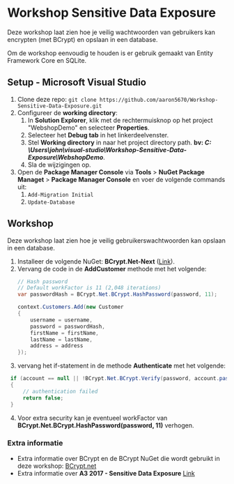﻿# Workshop Sensitive Data Exposure

Deze workshop laat zien hoe je veilig wachtwoorden van gebruikers kan encrypten (met BCrypt) en opslaan in een database.

Om de workshop eenvoudig te houden is er gebruik gemaakt van Entity Framework Core en SQLite.

## Setup - Microsoft Visual Studio

1. Clone deze repo: ``git clone https://github.com/aaron5670/Workshop-Sensitive-Data-Exposure.git``
2. Configureer de **working directory**:
    1. In **Solution Explorer**, klik met de rechtermuisknop op het project "WebshopDemo" en selecteer **Properties**.
    2. Selecteer het **Debug tab** in het linkerdeelvenster.
    3. Stel **Working directory** in naar het project directory path. **bv: *C:
       \Users\john\visual-studio\Workshop-Sensitive-Data-Exposure\WebshopDemo***.
    4. Sla de wijzigingen op.
3. Open de **Package Manager Console** via **Tools** > **NuGet Package Managet** > **Package Manager Console** en voer
   de volgende commands uit:
    1. ``Add-Migration Initial``
    2. ``Update-Database``

## Workshop

Deze workshop laat zien hoe je veilig gebruikerswachtwoorden kan opslaan in een database.

1. Installeer de volgende NuGet: **BCrypt.Net-Next** ([Link](https://www.nuget.org/packages/BCrypt.Net-Next/)).
2. Vervang de code in de **AddCustomer** methode met het volgende:
   ````c#
   // Hash password
   // Default workFactor is 11 (2,048 iterations)
   var passwordHash = BCrypt.Net.BCrypt.HashPassword(password, 11);
   
   context.Customers.Add(new Customer
   {
       username = username,
       password = passwordHash,
       firstName = firstName,
       lastName = lastName,
       address = address
   });
   ````
3. vervang het if-statement in de methode **Authenticate** met het volgende:
````c#
 if (account == null || !BCrypt.Net.BCrypt.Verify(password, account.password))
 {
     // authentication failed
     return false;
 }
````
4. Voor extra security kan je eventueel workFactor van **BCrypt.Net.BCrypt.HashPassword(password, 11)** verhogen.

### Extra informatie
- Extra informatie over BCrypt en de BCrypt NuGet die wordt gebruikt in deze workshop: [BCrypt.net](https://github.com/BcryptNet/bcrypt.net)
- Extra informatie over **A3 2017 - Sensitive Data Exposure** [Link](https://owasp.org/www-project-top-ten/2017/A3_2017-Sensitive_Data_Exposure)